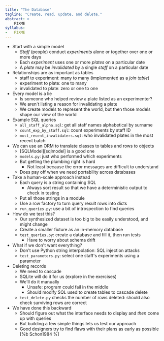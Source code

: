 ```yaml
---
title: "The Database"
tagline: "Create, read, update, and delete."
abstract: >
    FIXME
syllabus:
-   FIXME
---
```


-   Start with a simple model
    -   *Staff* (people) conduct *experiments* alone or together over one or more days
    -   Each *experiment* uses one or more *plates* on a particular date
    -   A *plate* may be *invalidated* by a single *staff* on a particular date
-   Relationships are as important as tables
    -   staff to experiment: many to many (implemented as a *join table*)
    -   experiment to plate: one to many
    -   invalidated to plate: zero or one to one
-   Every model is a lie
    -   Is someone who helped review a plate listed as an experimenter?
    -   We aren't listing a reason for invalidating a plate
    -   We create models to represent the world, but then those models shape our view of the world
-   Example SQL queries
    -   `all_staff_alpha.sql`: get all staff names alphabetical by surname
    -   `count_exp_by_staff.sql`: count experiments by staff ID
    -   `most_recent_invalidaters.sql`: who invalidated plates in the most recent batch
-   We can use an ORM to translate classes to tables and rows to objects
    -   [SQLModel][sqlmodel] is a good one
    -   `models.py`: just who performed which experiments
    -   But getting the plumbing right is hard
        -   Not least because the error messages are difficult to understand
    -   Does pay off when we need portability across databases
-   Take a human-scale approach instead
    -   Each query is a string containing SQL
        -   Always sort result so that we have a deterministic output to check in testing
    -   Put all those strings in a module
    -   Use a row factory to turn query result rows into dicts
    -   `run_queries.py`: use a bit of introspection to find queries
-   How do we test this?
    -   Our synthesized dataset is too big to be easily understood, and might change
    -   Create a smaller fixture as an in-memory database
    -   `test_queries.py`: create a database and fill it, then run tests
        -   Have to worry about schema drift
-   What if we don't want everything?
    -   Don't use Python string interpolation: SQL injection attacks
    -   `test_parameters.py`: select one staff's experiments using a parameter
-   Deleting records
    -   We need to cascade
    -   SQLite will do it for us (explore in the exercises)
    -   We'll do it manually
        -   Unsafe: program could fail in the middle
        -   Should modify SQL used to create tables to cascade delete
    -   `test_delete.py` checks the number of rows deleted: should also check surviving rows are correct
-   We have done this backward
    -   Should figure out what the interface needs to display and *then* come up with queries
    -   But building a few simple things lets us test our approach
    -   Good designers try to find flaws with their plans as early as possible [%b Schon1984 %]
